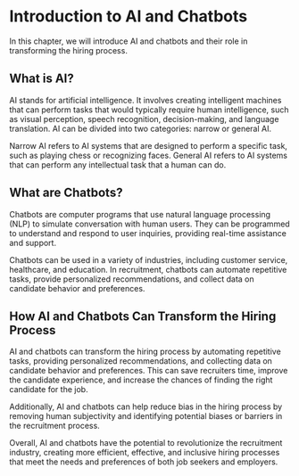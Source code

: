 Introduction to AI and Chatbots
======================================================================================

In this chapter, we will introduce AI and chatbots and their role in transforming the hiring process.

What is AI?
-----------

AI stands for artificial intelligence. It involves creating intelligent machines that can perform tasks that would typically require human intelligence, such as visual perception, speech recognition, decision-making, and language translation. AI can be divided into two categories: narrow or general AI.

Narrow AI refers to AI systems that are designed to perform a specific task, such as playing chess or recognizing faces. General AI refers to AI systems that can perform any intellectual task that a human can do.

What are Chatbots?
------------------

Chatbots are computer programs that use natural language processing (NLP) to simulate conversation with human users. They can be programmed to understand and respond to user inquiries, providing real-time assistance and support.

Chatbots can be used in a variety of industries, including customer service, healthcare, and education. In recruitment, chatbots can automate repetitive tasks, provide personalized recommendations, and collect data on candidate behavior and preferences.

How AI and Chatbots Can Transform the Hiring Process
----------------------------------------------------

AI and chatbots can transform the hiring process by automating repetitive tasks, providing personalized recommendations, and collecting data on candidate behavior and preferences. This can save recruiters time, improve the candidate experience, and increase the chances of finding the right candidate for the job.

Additionally, AI and chatbots can help reduce bias in the hiring process by removing human subjectivity and identifying potential biases or barriers in the recruitment process.

Overall, AI and chatbots have the potential to revolutionize the recruitment industry, creating more efficient, effective, and inclusive hiring processes that meet the needs and preferences of both job seekers and employers.
